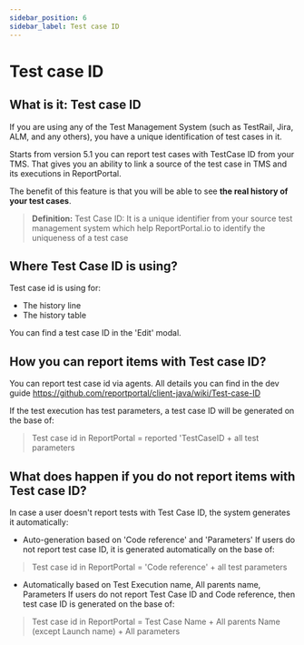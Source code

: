 ```yaml
---
sidebar_position: 6
sidebar_label: Test case ID
---
```


# Test case ID 

## What is it: Test case ID

If you are using any of the Test Management System (such as TestRail, Jira, ALM, and any others), you have a unique identification of test cases in it.

Starts from version 5.1 you can report test cases with TestCase ID from your TMS. That gives you an ability to link a source of the test case in TMS and its executions in ReportPortal. 

The benefit of this feature is that you will be able to see **the real history of your test cases**. 

>**Definition:** Test Case ID:
It is a unique identifier from your source test management system which help ReportPortal.io to identify the uniqueness of a test case

## Where Test Case ID is using?

Test case id is using for:
- The history line 
- The history table 

You can find a test case ID in the 'Edit' modal.

## How you can report items with Test case ID?

You can report test case id via agents. All details you can find in the dev guide https://github.com/reportportal/client-java/wiki/Test-case-ID

If the test execution has test parameters, a test case ID will be generated on the base of:

> Test case id in ReportPortal = reported 'TestCaseID + all test parameters

## What does happen if you do not report items with Test case ID?

In case a user doesn't report tests with Test Case ID, the system generates it automatically:

* Auto-generation based on 'Code reference' and 'Parameters'
If users do not report test case ID, it is generated automatically on the base of:

> Test case id in ReportPortal = 'Code reference' + all test parameters

* Automatically based on Test Execution name, All parents name, Parameters
If users do not report Test Case ID and Code reference, then test case ID is generated on the base of:

> Test case id in ReportPortal = Test Case Name + All parents Name (except Launch name) + All parameters
